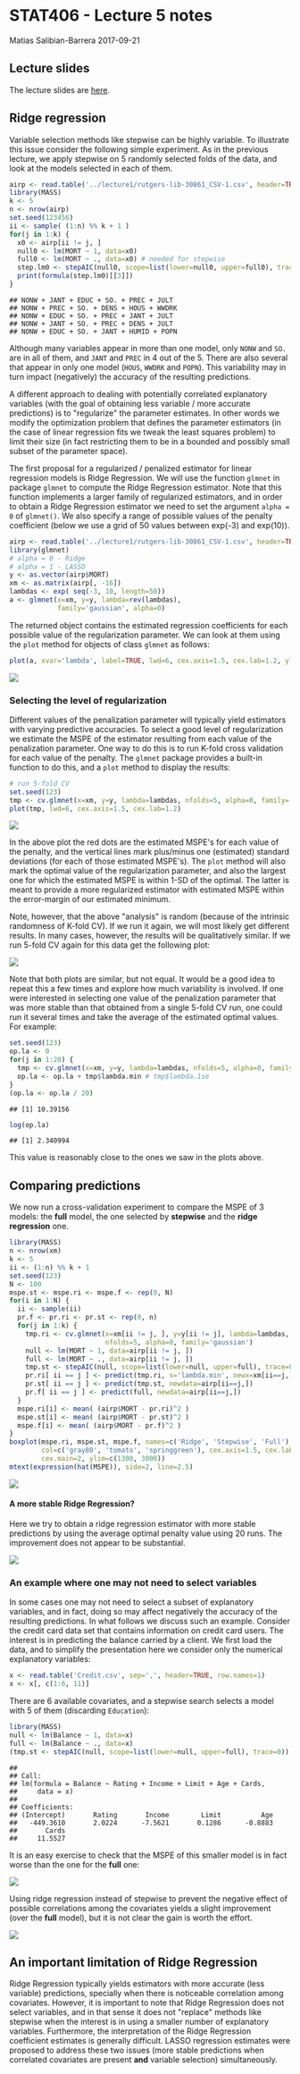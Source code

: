 STAT406 - Lecture 5 notes
================
Matias Salibian-Barrera
2017-09-21

Lecture slides
--------------

The lecture slides are [here](STAT406-17-lecture-5.pdf).

Ridge regression
----------------

Variable selection methods like stepwise can be highly variable. To illustrate this issue consider the following simple experiment. As in the previous lecture, we apply stepwise on 5 randomly selected folds of the data, and look at the models selected in each of them.

``` r
airp <- read.table('../lecture1/rutgers-lib-30861_CSV-1.csv', header=TRUE, sep=',')
library(MASS)
k <- 5
n <- nrow(airp)
set.seed(123456)
ii <- sample( (1:n) %% k + 1 )
for(j in 1:k) {
  x0 <- airp[ii != j, ]
  null0 <- lm(MORT ~ 1, data=x0)
  full0 <- lm(MORT ~ ., data=x0) # needed for stepwise
  step.lm0 <- stepAIC(null0, scope=list(lower=null0, upper=full0), trace=FALSE)
  print(formula(step.lm0)[[3]])
}
```

    ## NONW + JANT + EDUC + SO. + PREC + JULT
    ## NONW + PREC + SO. + DENS + HOUS + WWDRK
    ## NONW + EDUC + SO. + PREC + JANT + JULT
    ## NONW + JANT + SO. + PREC + DENS + JULT
    ## NONW + EDUC + SO. + JANT + HUMID + POPN

Although many variables appear in more than one model, only `NONW` and `SO.` are in all of them, and `JANT` and `PREC` in 4 out of the 5. There are also several that appear in only one model (`HOUS`, `WWDRK` and `POPN`). <!-- `EDUC` 3 --> <!-- `JULT` in 3,  --> <!-- `DENS` in 2 --> <!-- and  --> This variability may in turn impact (negatively) the accuracy of the resulting predictions.

A different approach to dealing with potentially correlated explanatory variables (with the goal of obtaining less variable / more accurate predictions) is to "regularize" the parameter estimates. In other words we modify the optimization problem that defines the parameter estimators (in the case of linear regression fits we tweak the least squares problem) to limit their size (in fact restricting them to be in a bounded and possibly small subset of the parameter space).

The first proposal for a regularized / penalized estimator for linear regression models is Ridge Regression. We will use the function `glmnet` in package `glmnet` to compute the Ridge Regression estimator. Note that this function implements a larger family of regularized estimators, and in order to obtain a Ridge Regression estimator we need to set the argument `alpha = 0` of `glmnet()`. <!-- We use Ridge Regression with the air pollution data to obtain a --> <!-- more stable predictor. --> We also specify a range of possible values of the penalty coefficient (below we use a grid of 50 values between exp(-3) and exp(10)).

``` r
airp <- read.table('../lecture1/rutgers-lib-30861_CSV-1.csv', header=TRUE, sep=',')
library(glmnet)
# alpha = 0 - Ridge
# alpha = 1 - LASSO
y <- as.vector(airp$MORT)
xm <- as.matrix(airp[, -16])
lambdas <- exp( seq(-3, 10, length=50))
a <- glmnet(x=xm, y=y, lambda=rev(lambdas),
            family='gaussian', alpha=0)
```

The returned object contains the estimated regression coefficients for each possible value of the regularization parameter. We can look at them using the `plot` method for objects of class `glmnet` as follows:

``` r
plot(a, xvar='lambda', label=TRUE, lwd=6, cex.axis=1.5, cex.lab=1.2, ylim=c(-20, 20))
```

![](README_files/figure-markdown_github-ascii_identifiers/ridge.plot-1.png)

### Selecting the level of regularization

Different values of the penalization parameter will typically yield estimators with varying predictive accuracies. To select a good level of regularization we estimate the MSPE of the estimator resulting from each value of the penalization parameter. One way to do this is to run K-fold cross validation for each value of the penalty. The `glmnet` package provides a built-in function to do this, and a `plot` method to display the results:

``` r
# run 5-fold CV
set.seed(123)
tmp <- cv.glmnet(x=xm, y=y, lambda=lambdas, nfolds=5, alpha=0, family='gaussian')
plot(tmp, lwd=6, cex.axis=1.5, cex.lab=1.2)
```

![](README_files/figure-markdown_github-ascii_identifiers/ridge.cv-1.png)

In the above plot the red dots are the estimated MSPE's for each value of the penalty, and the vertical lines mark plus/minus one (estimated) standard deviations (for each of those estimated MSPE's). The `plot` method will also mark the optimal value of the regularization parameter, and also the largest one for which the estimated MSPE is within 1-SD of the optimal. The latter is meant to provide a more regularized estimator with estimated MSPE within the error-margin of our estimated minimum.

Note, however, that the above "analysis" is random (because of the intrinsic randomness of K-fold CV). If we run it again, we will most likely get different results. In many cases, however, the results will be qualitatively similar. If we run 5-fold CV again for this data get the following plot:

![](README_files/figure-markdown_github-ascii_identifiers/ridge.cv2-1.png)

Note that both plots are similar, but not equal. It would be a good idea to repeat this a few times and explore how much variability is involved. If one were interested in selecting one value of the penalization parameter that was more stable than that obtained from a single 5-fold CV run, one could run it several times and take the average of the estimated optimal values. For example:

``` r
set.seed(123)
op.la <- 0
for(j in 1:20) {
  tmp <- cv.glmnet(x=xm, y=y, lambda=lambdas, nfolds=5, alpha=0, family='gaussian')
  op.la <- op.la + tmp$lambda.min # tmp$lambda.1se
}
(op.la <- op.la / 20)
```

    ## [1] 10.39156

``` r
log(op.la)
```

    ## [1] 2.340994

This value is reasonably close to the ones we saw in the plots above.

Comparing predictions
---------------------

We now run a cross-validation experiment to compare the MSPE of 3 models: the **full** model, the one selected by **stepwise** and the **ridge regression** one.

``` r
library(MASS)
n <- nrow(xm)
k <- 5
ii <- (1:n) %% k + 1
set.seed(123)
N <- 100
mspe.st <- mspe.ri <- mspe.f <- rep(0, N)
for(i in 1:N) {
  ii <- sample(ii)
  pr.f <- pr.ri <- pr.st <- rep(0, n)
  for(j in 1:k) {
    tmp.ri <- cv.glmnet(x=xm[ii != j, ], y=y[ii != j], lambda=lambdas,
                        nfolds=5, alpha=0, family='gaussian')
    null <- lm(MORT ~ 1, data=airp[ii != j, ])
    full <- lm(MORT ~ ., data=airp[ii != j, ])
    tmp.st <- stepAIC(null, scope=list(lower=null, upper=full), trace=0)
    pr.ri[ ii == j ] <- predict(tmp.ri, s='lambda.min', newx=xm[ii==j,])
    pr.st[ ii == j ] <- predict(tmp.st, newdata=airp[ii==j,])
    pr.f[ ii == j ] <- predict(full, newdata=airp[ii==j,])
  }
  mspe.ri[i] <- mean( (airp$MORT - pr.ri)^2 )
  mspe.st[i] <- mean( (airp$MORT - pr.st)^2 )
  mspe.f[i] <- mean( (airp$MORT - pr.f)^2 )
}
boxplot(mspe.ri, mspe.st, mspe.f, names=c('Ridge', 'Stepwise', 'Full'), 
        col=c('gray80', 'tomato', 'springgreen'), cex.axis=1.5, cex.lab=1.5, 
        cex.main=2, ylim=c(1300, 3000))
mtext(expression(hat(MSPE)), side=2, line=2.5)
```

![](README_files/figure-markdown_github-ascii_identifiers/ridge.mspe-1.png)

#### A more stable Ridge Regression?

Here we try to obtain a ridge regression estimator with more stable predictions by using the average optimal penalty value using 20 runs. The improvement does not appear to be substantial.

![](README_files/figure-markdown_github-ascii_identifiers/stableridge.mspe-1.png)

### An example where one may not need to select variables

In some cases one may not need to select a subset of explanatory variables, and in fact, doing so may affect negatively the accuracy of the resulting predictions. In what follows we discuss such an example. Consider the credit card data set that contains information on credit card users. The interest is in predicting the balance carried by a client. We first load the data, and to simplify the presentation here we consider only the numerical explanatory variables:

``` r
x <- read.table('Credit.csv', sep=',', header=TRUE, row.names=1)
x <- x[, c(1:6, 11)]
```

There are 6 available covariates, and a stepwise search selects a model with 5 of them (discarding `Education`):

``` r
library(MASS)
null <- lm(Balance ~ 1, data=x)
full <- lm(Balance ~ ., data=x)
(tmp.st <- stepAIC(null, scope=list(lower=null, upper=full), trace=0))
```

    ## 
    ## Call:
    ## lm(formula = Balance ~ Rating + Income + Limit + Age + Cards, 
    ##     data = x)
    ## 
    ## Coefficients:
    ## (Intercept)       Rating       Income        Limit          Age  
    ##   -449.3610       2.0224      -7.5621       0.1286      -0.8883  
    ##       Cards  
    ##     11.5527

It is an easy exercise to check that the MSPE of this smaller model is in fact worse than the one for the **full** one:

![](README_files/figure-markdown_github-ascii_identifiers/credit3-1.png)

Using ridge regression instead of stepwise to prevent the negative effect of possible correlations among the covariates yields a slight improvement (over the **full** model), but it is not clear the gain is worth the effort.

![](README_files/figure-markdown_github-ascii_identifiers/credit4-1.png)

An important limitation of Ridge Regression
-------------------------------------------

Ridge Regression typically yields estimators with more accurate (less variable) predictions, specially when there is noticeable correlation among covariates. However, it is important to note that Ridge Regression does not select variables, and in that sense it does not "replace" methods like stepwise when the interest is in using a smaller number of explanatory variables. Furthermore, the interpretation of the Ridge Regression coefficient estimates is generally difficult. LASSO regression estimates were proposed to address these two issues (more stable predictions when correlated covariates are present **and** variable selection) simultaneously.
